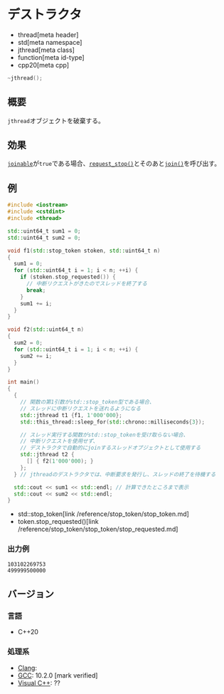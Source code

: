 # デストラクタ
* thread[meta header]
* std[meta namespace]
* jthread[meta class]
* function[meta id-type]
* cpp20[meta cpp]

```cpp
~jthread();
```

## 概要
`jthread`オブジェクトを破棄する。


## 効果
[`joinable`](joinable.md)が`true`である場合、[`request_stop()`](request_stop.md)とそのあと[`join()`](join.md)を呼び出す。


## 例
```cpp example
#include <iostream>
#include <cstdint>
#include <thread>

std::uint64_t sum1 = 0;
std::uint64_t sum2 = 0;

void f1(std::stop_token stoken, std::uint64_t n)
{
  sum1 = 0;
  for (std::uint64_t i = 1; i < n; ++i) {
    if (stoken.stop_requested()) {
      // 中断リクエストがきたのでスレッドを終了する
      break;
    }
    sum1 += i;
  }
}

void f2(std::uint64_t n)
{
  sum2 = 0;
  for (std::uint64_t i = 1; i < n; ++i) {
    sum2 += i;
  }
}

int main()
{
  {
    // 関数の第1引数がstd::stop_token型である場合、
    // スレッドに中断リクエストを送れるようになる
    std::jthread t1 {f1, 1'000'000};
    std::this_thread::sleep_for(std::chrono::milliseconds{3});

    // スレッド実行する関数がstd::stop_tokenを受け取らない場合、
    // 中断リクエストを使用せず、
    // デストラクタで自動的にjoinするスレッドオブジェクトとして使用する
    std::jthread t2 {
      [] { f2(1'000'000); }
    };
  } // jthreadのデストラクタでは、中断要求を発行し、スレッドの終了を待機する

  std::cout << sum1 << std::endl; // 計算できたところまで表示
  std::cout << sum2 << std::endl;
}
```
* std::stop_token[link /reference/stop_token/stop_token.md]
* token.stop_requested()[link /reference/stop_token/stop_token/stop_requested.md]

### 出力例
```
103102269753
499999500000
```

## バージョン
### 言語
- C++20

### 処理系
- [Clang](/implementation.md#clang):
- [GCC](/implementation.md#gcc): 10.2.0 [mark verified]
- [Visual C++](/implementation.md#visual_cpp): ??
